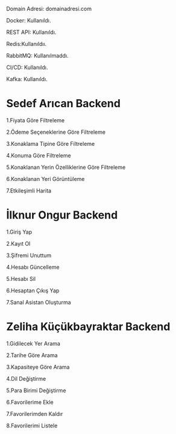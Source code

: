 Domain Adresi: domainadresi.com

Docker: Kullanıldı.

REST API: Kullanıldı.

Redis:Kullanıldıı.

RabbitMQ: Kullanılmaddı.

CI/CD: Kullanıldı.

Kafka: Kullanıldı.

# Sedef Arıcan Backend #

1.Fiyata Göre Filtreleme 

2.Ödeme Seçeneklerine Göre Filtreleme

3.Konaklama Tipine Göre Filtreleme 

4.Konuma Göre Filtreleme 

5.Konaklanan Yerin Özelliklerine Göre Filtreleme 

6.Konaklanan Yeri Görüntüleme 

7.Etkileşimli Harita 

# İlknur Ongur Backend #

1.Giriş Yap 

2.Kayıt Ol 

3.Şifremi Unuttum 

4.Hesabı Güncelleme 

5.Hesabı Sil 

6.Hesaptan Çıkış Yap

7.Sanal Asistan Oluşturma 

# Zeliha Küçükbayraktar Backend #

1.Gidilecek Yer Arama 

2.Tarihe Göre Arama 

3.Kapasiteye Göre Arama 

4.Dil Değiştirme 

5.Para Birimi Değiştirme

6.Favorilerime Ekle

7.Favorilerimden Kaldır 

8.Favorilerimi Listele 










